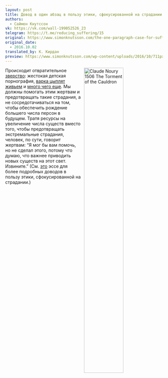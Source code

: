 ```yaml
---
layout: post
title: Довод в один абзац в пользу этики, сфокусированной на страдании
authors:
  - Саймон Кнутссон
vk: https://vk.com/wall-199052526_23
telegram: https://t.me/reducing_suffering/15
original: https://www.simonknutsson.com/the-one-paragraph-case-for-suffering-focused-ethics
original_date:
  - 2016.10.02
translated_by: К. Кирдан
preview: https://www.simonknutsson.com/wp-content/uploads/2016/10/711px-Claude_Noury_1506_The_Torment_of_the_Cauldron.jpg
---
```

<a title="'The torment of the cauldron' by Claude Noury [Public domain], via Wikimedia Commons" href="https://commons.wikimedia.org/wiki/File%3AClaude_Noury_1506_The_Torment_of_the_Cauldron.jpg"><img decoding="async" src="https://www.simonknutsson.com/wp-content/uploads/2016/10/711px-Claude_Noury_1506_The_Torment_of_the_Cauldron.jpg" alt="Claude Noury 1506 The Torment of the Cauldron" width="50%" align="right" style="margin-left:10px"/></a>
Происходит отвратительное [зверство](http://reducing-suffering.org/on-the-seriousness-of-suffering/): жестокая детская порнография, [варка цыплят живьем](https://www.washingtonpost.com/politics/usda-plan-to-speed-up-poultry-processing-lines-could-increase-risk-of-bird-abuse/2013/10/29/aeeffe1e-3b2e-11e3-b6a9-da62c264f40e_story.html) и [много чего еще](https://www.simonknutsson.com/the-seriousness-of-suffering-supplement). Мы должны помогать этим жертвам и предотвращать такие страдания, а не сосредотачиваться на том, чтобы обеспечить рождение большего числа персон в будущем. Тратя ресурсы на увеличение числа существ вместо того, чтобы предотвращать экстремальные страдания, человек, по сути, говорит жертвам: “Я мог бы вам помочь, но не сделал этого, потому что думаю, что важнее приводить новых существ на этот свет. Извините.” (См. [это](https://foundational-research.org/the-case-for-suffering-focused-ethics/) эссе для более подробных доводов в пользу этики, сфокусированной на страдании.)